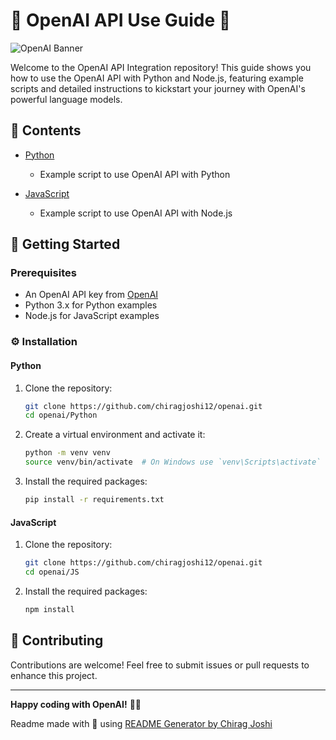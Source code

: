 # 🌟 OpenAI API Use Guide 🌟

![OpenAI Banner](https://github.com/chiragjoshi12/OpenAI/blob/main/img/OpenAI.webp)

Welcome to the OpenAI API Integration repository! This guide shows you how to use the OpenAI API with Python and Node.js, featuring example scripts and detailed instructions to kickstart your journey with OpenAI's powerful language models.

## 📂 Contents

- [Python](Python/)
  - Example script to use OpenAI API with Python
    
- [JavaScript](JS/)
  - Example script to use OpenAI API with Node.js

## 🚀 Getting Started

### Prerequisites

- An OpenAI API key from [OpenAI](https://www.openai.com/)
- Python 3.x for Python examples
- Node.js for JavaScript examples

### ⚙️ Installation

#### Python

1. Clone the repository:
    ```sh
    git clone https://github.com/chiragjoshi12/openai.git
    cd openai/Python
    ```

2. Create a virtual environment and activate it:
    ```sh
    python -m venv venv
    source venv/bin/activate  # On Windows use `venv\Scripts\activate`
    ```

3. Install the required packages:
    ```sh
    pip install -r requirements.txt
    ```

#### JavaScript

1. Clone the repository:
    ```sh
    git clone https://github.com/chiragjoshi12/openai.git
    cd openai/JS
    ```

2. Install the required packages:
    ```sh
    npm install
    ```
    
## 🤝 Contributing

Contributions are welcome! Feel free to submit issues or pull requests to enhance this project.

---

**Happy coding with OpenAI!** 🧑‍💻

Readme made with 💖 using [README Generator by Chirag Joshi](https://github.com/chiragg-ai/readme-generator)
